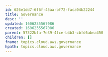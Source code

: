 ```yaml
---
id: 626e1dd7-6f6f-45aa-bf72-faca04b22244
title: Governance
desc: ''
updated: 1606235567086
created: 1606235567086
parent: 57322bfa-7e39-4fce-b4b3-cbfd6abea450
children: []
fname: topics.cloud.aws.governance
hpath: topics.cloud.aws.governance
---
```



